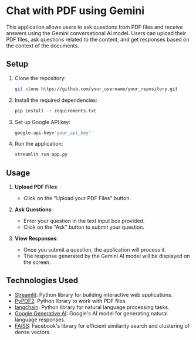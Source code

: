 # Chat with PDF using Gemini

This application allows users to ask questions from PDF files and receive answers using the Gemini conversational AI model. Users can upload their PDF files, ask questions related to the content, and get responses based on the context of the documents.

## Setup

1. Clone the repository:

    ```bash
    git clone https://github.com/your_username/your_repository.git
    ```

2. Install the required dependencies:

    ```bash
    pip install -r requirements.txt
    ```

3. Set up Google API key:

    ```bash
    google-api-key='your_api_key'
    ```

4. Run the application:

    ```bash
    streamlit run app.py
    ```

## Usage

1. **Upload PDF Files**:
   - Click on the "Upload your PDF Files" button.

2. **Ask Questions**:
   - Enter your question in the text input box provided.
   - Click on the "Ask" button to submit your question.

3. **View Responses**:
   - Once you submit a question, the application will process it.
   - The response generated by the Gemini AI model will be displayed on the screen.

## Technologies Used

- [Streamlit](https://streamlit.io/): Python library for building interactive web applications.
- [PyPDF2](https://pythonhosted.org/PyPDF2/): Python library to work with PDF files.
- [langchain](https://github.com/langchain/langchain): Python library for natural language processing tasks.
- [Google Generative AI](https://cloud.google.com/generative-ai): Google's AI model for generating natural language responses.
- [FAISS](https://github.com/facebookresearch/faiss): Facebook's library for efficient similarity search and clustering of dense vectors.


